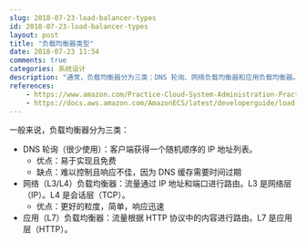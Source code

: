 ```yaml
---
slug: 2018-07-23-load-balancer-types
id: 2018-07-23-load-balancer-types
layout: post
title: "负载均衡器类型"
date: 2018-07-23 11:54
comments: true
categories: 系统设计
description: "通常，负载均衡器分为三类：DNS 轮询、网络负载均衡器和应用负载均衡器。DNS 轮询很少使用，因为它难以控制且响应不佳。网络负载均衡器具有更好的粒度，简单且响应迅速。"
references:
    - https://www.amazon.com/Practice-Cloud-System-Administration-Practices/dp/032194318X
    - https://docs.aws.amazon.com/AmazonECS/latest/developerguide/load-balancer-types.html
---
```


一般来说，负载均衡器分为三类：

- DNS 轮询（很少使用）：客户端获得一个随机顺序的 IP 地址列表。
    - 优点：易于实现且免费
    - 缺点：难以控制且响应不佳，因为 DNS 缓存需要时间过期
- 网络（L3/L4）负载均衡器：流量通过 IP 地址和端口进行路由。L3 是网络层（IP）。L4 是会话层（TCP）。
    - 优点：更好的粒度，简单，响应迅速
- 应用（L7）负载均衡器：流量根据 HTTP 协议中的内容进行路由。L7 是应用层（HTTP）。